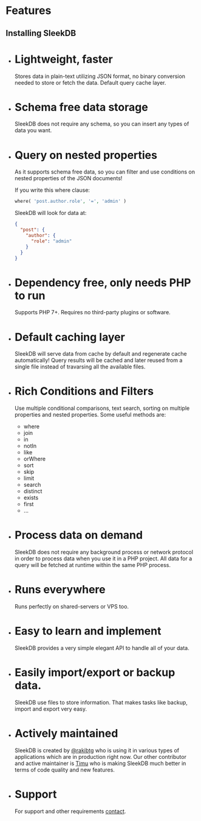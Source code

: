<!--METADATA
{
    "title": "Features",
    "url": "features",
    "icon": "filing"
}
!METADATA-->

# Features

## Installing SleekDB

- # Lightweight, faster

  Stores data in plain-text utilizing JSON format, no binary conversion needed to store or fetch the data. Default query cache layer.

- # Schema free data storage

  SleekDB does not require any schema, so you can insert any types of data you want.

- # Query on nested properties

  As it supports schema free data, so you can filter and use conditions on nested properties of the JSON documents!

  If you write this where clause:

  ```php
  where( 'post.author.role', '=', 'admin' )
  ```

  SleekDB will look for data at:

  ```json
  {
    "post": {
      "author": {
        "role": "admin"
      }
    }
  }
  ```

- # Dependency free, only needs PHP to run

  Supports PHP 7+. Requires no third-party plugins or software.

- # Default caching layer

  SleekDB will serve data from cache by default and regenerate cache automatically! Query results will be cached and later reused from a single file instead of travarsing all the available files.

- # Rich Conditions and Filters

  Use multiple conditional comparisons, text search, sorting on multiple properties and nested properties. Some useful methods are:

  - where
  - join
  - in
  - notIn
  - like
  - orWhere
  - sort
  - skip
  - limit
  - search
  - distinct
  - exists
  - first
  - ...

- # Process data on demand

  SleekDB does not require any background process or network protocol in order to process data when you use it in a PHP project. All data for a query will be fetched at runtime within the same PHP process.

- # Runs everywhere

  Runs perfectly on shared-servers or VPS too.

- # Easy to learn and implement

  SleekDB provides a very simple elegant API to handle all of your data.

- # Easily import/export or backup data.

  SleekDB use files to store information. That makes tasks like backup, import and export very easy.

- # Actively maintained

  SleekDB is created by <a rel="noopener nofollow" href="https://twitter.com/rakibtg" target="_blank">@rakibtg</a> who is using it in various types of applications which are in production right now. Our other contributor and active maintainer is <a rel="noopener nofollow" href="https://www.goodsoft.de" target="_blank">Timu</a> who is making SleekDB much better in terms of code quality and new features.

- # Support

  For support and other requirements <a class="gotoblock" href="/#/contact">contact</a>.
